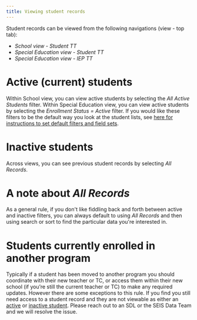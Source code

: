 ```yaml
---
title: Viewing student records
---
```


Student records can be viewed from the following navigations (view - top tab):
- *School view* - *Student TT*
- *Special Education view* - *Student TT*
- *Special Education view* - *IEP TT*

# Active (current) students

Within School view, you can view active students by selecting the *All Active Students* filter. Within Special Education view, you can view active students by selecting the *Enrollment Status = Active* filter. If you would like these filters to be the default way you look at the student lists, see [here for instructions to set default filters and field sets](basics/filters-and-field-sets.md#setting-defaults-for-a-given-page).

# Inactive students

Across views, you can see previous student records by selecting *All Records*.

# A note about *All Records*

As a general rule, if you don't like fiddling back and forth between active and inactive filters, you can always default to using *All Records* and then using search or sort to find the particular data you're interested in.

# Students currently enrolled in another program
Typically if a student has been moved to another program you should coordinate with their new teacher or TC, or access them within their new school (if you’re still the current teacher or TC) to make any required updates. However there are some exceptions to this rule. If you find you still need access to a student record and they are not viewable as either an [active](#active-current-students) or [inactive student](#inactive-students). Please reach out to an SDL or the SEIS Data Team and we will resolve the issue.
